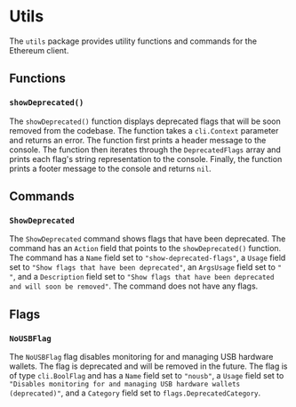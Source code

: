 # Utils

The `utils` package provides utility functions and commands for the Ethereum client.

## Functions

### `showDeprecated()`

The `showDeprecated()` function displays deprecated flags that will be soon removed from the codebase. The function takes a `cli.Context` parameter and returns an error. The function first prints a header message to the console. The function then iterates through the `DeprecatedFlags` array and prints each flag's string representation to the console. Finally, the function prints a footer message to the console and returns `nil`.

## Commands

### `ShowDeprecated`

The `ShowDeprecated` command shows flags that have been deprecated. The command has an `Action` field that points to the `showDeprecated()` function. The command has a `Name` field set to `"show-deprecated-flags"`, a `Usage` field set to `"Show flags that have been deprecated"`, an `ArgsUsage` field set to `" "`, and a `Description` field set to `"Show flags that have been deprecated and will soon be removed"`. The command does not have any flags.

## Flags

### `NoUSBFlag`

The `NoUSBFlag` flag disables monitoring for and managing USB hardware wallets. The flag is deprecated and will be removed in the future. The flag is of type `cli.BoolFlag` and has a `Name` field set to `"nousb"`, a `Usage` field set to `"Disables monitoring for and managing USB hardware wallets (deprecated)"`, and a `Category` field set to `flags.DeprecatedCategory`.